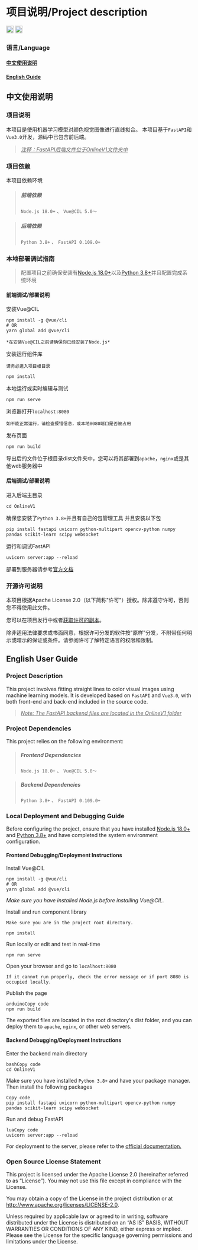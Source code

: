 # 项目说明/Project description
<a href="https://wakatime.com/badge/user/b415f305-24f8-432e-8d25-a46c15eba566/project/018dc496-d190-42b6-b317-2d03640e2315"><img src="https://wakatime.com/badge/user/b415f305-24f8-432e-8d25-a46c15eba566/project/018dc496-d190-42b6-b317-2d03640e2315.svg" alt="waketime" style="height:20px"></a>  <img src="https://badgen.net/static/license/Apache2/blue" style="height:20px">
### 语言/Language
#### [中文使用说明](#中文使用说明)
#### [English Guide](#english-user-guide)

## 中文使用说明
### 项目说明
本项目是使用机器学习模型对颜色视觉图像进行直线拟合。
本项目基于`FastAPI`和`Vue3.0`开发，源码中已包含前后端。
> *<u>注释：FastAPI后端文件位于OnlineV1文件夹中</u>*
### 项目依赖
本项目依赖环境
> ##### 前端依赖
> `Node.js 18.0+` 、 `Vue@CIL 5.0～`

> ##### 后端依赖
> `Python 3.8+` 、 `FastAPI 0.109.0+`
### 本地部署调试指南
> 配置项目之前确保安装有[Node.js 18.0+](https://nodejs.org/en)以及[Python 3.8+](https://www.python.org)并且配置完成系统环境

#### 前端调试/部署说明

安装Vue@CIL

```
npm install -g @vue/cli
# OR
yarn global add @vue/cli
```

`*在安装Vue@CIL之前请确保你已经安装了Node.js*`

安装运行组件库

`请务必进入项目根目录`

```
npm install
```

本地运行或实时编辑与测试

```
npm run serve
```

浏览器打开`localhost:8080`

`如不能正常运行，请检查报错信息，或本地8080端口是否被占用`

发布页面

```
npm run build
```

导出后的文件位于根目录dist文件夹中，您可以将其部署到`apache`，`nginx`或是其他web服务器中

#### 后端调试/部署说明

进入后端主目录

```
cd OnlineV1
```

确保您安装了`Python 3.8+`并且有自己的包管理工具
并且安装以下包

```
pip install fastapi uvicorn python-multipart opencv-python numpy pandas scikit-learn scipy websocket
```

运行和调试FastAPI

```
uvicorn server:app --reload
```

部署到服务器请参考[官方文档](https://fastapi.tiangolo.com/zh/deployment/)

### 开源许可说明

本项目根据Apache License 2.0（以下简称"许可"）授权。除非遵守许可，否则您不得使用此文件。

您可以在项目发行中或者[获取许可的副本](http://www.apache.org/licenses/LICENSE-2.0)。

除非适用法律要求或书面同意，根据许可分发的软件按"原样"分发，不附带任何明示或暗示的保证或条件。请参阅许可了解特定语言的权限和限制。

## English User Guide

### Project Description

This project involves fitting straight lines to color visual images using machine learning models. It is developed based on `FastAPI` and `Vue3.0`, with both front-end and back-end included in the source code.

> *<u>Note: The FastAPI backend files are located in the OnlineV1 folder</u>*

### Project Dependencies

This project relies on the following environment:

> ##### Frontend Dependencies
>
> `Node.js 18.0+` 、 `Vue@CIL 5.0～`

> ##### Backend Dependencies
>
> `Python 3.8+` 、 `FastAPI 0.109.0+`

### Local Deployment and Debugging Guide

Before configuring the project, ensure that you have installed [Node.js 18.0+](https://nodejs.org/en) and [Python 3.8+](https://www.python.org/) and have completed the system environment configuration.

#### Frontend Debugging/Deployment Instructions

Install Vue@CIL

```
npm install -g @vue/cli
# OR
yarn global add @vue/cli
```

*Make sure you have installed Node.js before installing Vue@CIL.*

Install and run component library

`Make sure you are in the project root directory.`

```
npm install
```

Run locally or edit and test in real-time

```
npm run serve
```

Open your browser and go to `localhost:8080`

`If it cannot run properly, check the error message or if port 8080 is occupied locally.`

Publish the page

```
arduinoCopy code
npm run build
```

The exported files are located in the root directory's dist folder, and you can deploy them to `apache`, `nginx`, or other web servers.

#### Backend Debugging/Deployment Instructions

Enter the backend main directory

```
bashCopy code
cd OnlineV1
```

Make sure you have installed `Python 3.8+` and have your package manager. Then install the following packages

```
Copy code
pip install fastapi uvicorn python-multipart opencv-python numpy pandas scikit-learn scipy websocket
```

Run and debug FastAPI

```
luaCopy code
uvicorn server:app --reload
```

For deployment to the server, please refer to the [official documentation.](https://fastapi.tiangolo.com/zh/deployment/)

### Open Source License Statement

This project is licensed under the Apache License 2.0 (hereinafter referred to as “License”). You may not use this file except in compliance with the License.

You may obtain a copy of the License in the project distribution or at http://www.apache.org/licenses/LICENSE-2.0.

Unless required by applicable law or agreed to in writing, software distributed under the License is distributed on an “AS IS” BASIS, WITHOUT WARRANTIES OR CONDITIONS OF ANY KIND, either express or implied. Please see the License for the specific language governing permissions and limitations under the License.
